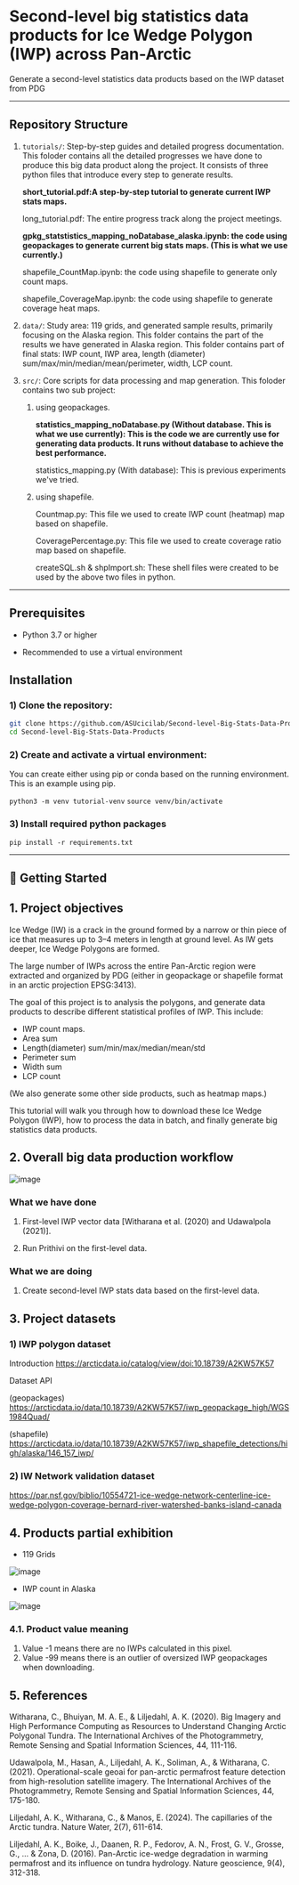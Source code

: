 # Second-level big statistics data products for Ice Wedge Polygon (IWP) across Pan-Arctic
Generate a second-level statistics data products based on the IWP dataset from PDG


-------------------------------
## Repository Structure
1. `tutorials/`: Step-by-step guides and detailed progress documentation. This foloder contains all the detailed progresses we have done to produce this big data product along the project. It consists of three python files that introduce every step to generate results.

   **short_tutorial.pdf:A step-by-step tutorial to generate current IWP stats maps.**

   long_tutorial.pdf: The entire progress track along the project meetings.

   **gpkg_statstistics_mapping_noDatabase_alaska.ipynb: the code using geopackages to generate current big stats maps. (This is what we use currently.)**

   shapefile_CountMap.ipynb: the code using shapefile to generate only count maps.

   shapefile_CoverageMap.ipynb: the code using shapefile to generate coverage heat maps.



3. `data/`: Study area: 119 grids, and generated sample results, primarily focusing on the Alaska region. This folder contains the part of the results we have generated in Alaska region.
   This folder contains part of final stats: IWP count, IWP area, length (diameter) sum/max/min/median/mean/perimeter, width, LCP count.
  
4. `src/`: Core scripts for data processing and map generation. This foloder contains two sub project:

   1) using geopackages.

      **statistics_mapping_noDatabase.py (Without database. This is what we use currently): This is the code we are currently use for generating data products. It runs without database to achieve the best performance.**

      statistics_mapping.py (With database): This is previous experiments we've tried.

   3) using shapefile.
  
      Countmap.py: This file we used to create IWP count (heatmap) map based on shapefile.

      CoveragePercentage.py: This file we used to create coverage ratio map based on shapefile.

      createSQL.sh & shpImport.sh: These shell files were created to be used by the above two files in python.

-------------------------------



## Prerequisites

- Python 3.7 or higher

- Recommended to use a virtual environment


## Installation
### 1) Clone the repository:

   ```bash
   git clone https://github.com/ASUcicilab/Second-level-Big-Stats-Data-Products.git
   cd Second-level-Big-Stats-Data-Products
   ```

### 2) Create and activate a virtual environment:

You can create either using pip or conda based on the running environment. This is an example using pip.

   ```python3 -m venv tutorial-venv```
   ```source venv/bin/activate```

### 3) Install required python packages

   ```pip install -r requirements.txt```


-------------------------------



## 🚀 Getting Started

## 1. Project objectives
Ice Wedge (IW) is a crack in the ground formed by a narrow or thin piece of ice that measures up to 3–4 meters in length at ground level. As IW gets deeper, Ice Wedge Polygons are formed. 

The large number of IWPs across the entire Pan-Arctic region were extracted and organized by PDG (either in geopackage or shapefile format in an arctic projection EPSG:3413).

The goal of this project is to analysis the polygons, and generate data products to describe different statistical profiles of IWP. This include: 

* IWP count maps.
* Area sum
* Length(diameter) sum/min/max/median/mean/std
* Perimeter sum
* Width sum
* LCP count

(We also generate some other side products, such as heatmap maps.)

This tutorial will walk you through how to download these Ice Wedge Polygon (IWP), how to process the data in batch, and finally generate big statistics data products. 

## 2. Overall big data production workflow

![image](https://github.com/user-attachments/assets/fb7c5960-4a8f-4f73-8198-dcf7df5d818c)

### What we have done

1) First-level IWP vector data [Witharana et al. (2020) and Udawalpola (2021)].

2) Run Prithivi on the first-level data.


### What we are doing

1) Create second-level IWP stats data based on the first-level data.


## 3. Project datasets
### 1) IWP polygon dataset
Introduction
https://arcticdata.io/catalog/view/doi:10.18739/A2KW57K57

Dataset API

(geopackages)
https://arcticdata.io/data/10.18739/A2KW57K57/iwp_geopackage_high/WGS1984Quad/

(shapefile)
https://arcticdata.io/data/10.18739/A2KW57K57/iwp_shapefile_detections/high/alaska/146_157_iwp/


### 2) IW Network validation dataset
https://par.nsf.gov/biblio/10554721-ice-wedge-network-centerline-ice-wedge-polygon-coverage-bernard-river-watershed-banks-island-canada


## 4. Products partial exhibition


* 119 Grids

![image](https://github.com/user-attachments/assets/9b994e5b-bc58-4904-acf6-11edd1740609)



* IWP count in Alaska

![image](https://github.com/user-attachments/assets/14f54b39-4d08-486b-967e-c20558da4a98)


### 4.1. Product value meaning

1) Value -1 means there are no IWPs calculated in this pixel.
2) Value -99 means there is an outlier of oversized IWP geopackages when downloading.


## 5. References
Witharana, C., Bhuiyan, M. A. E., & Liljedahl, A. K. (2020). Big Imagery and High Performance Computing as Resources to Understand Changing Arctic Polygonal Tundra. The International Archives of the Photogrammetry, Remote Sensing and Spatial Information Sciences, 44, 111-116.

Udawalpola, M., Hasan, A., Liljedahl, A. K., Soliman, A., & Witharana, C. (2021). Operational-scale geoai for pan-arctic permafrost feature detection from high-resolution satellite imagery. The International Archives of the Photogrammetry, Remote Sensing and Spatial Information Sciences, 44, 175-180.

Liljedahl, A. K., Witharana, C., & Manos, E. (2024). The capillaries of the Arctic tundra. Nature Water, 2(7), 611-614.

Liljedahl, A. K., Boike, J., Daanen, R. P., Fedorov, A. N., Frost, G. V., Grosse, G., ... & Zona, D. (2016). Pan-Arctic ice-wedge degradation in warming permafrost and its influence on tundra hydrology. Nature geoscience, 9(4), 312-318.

